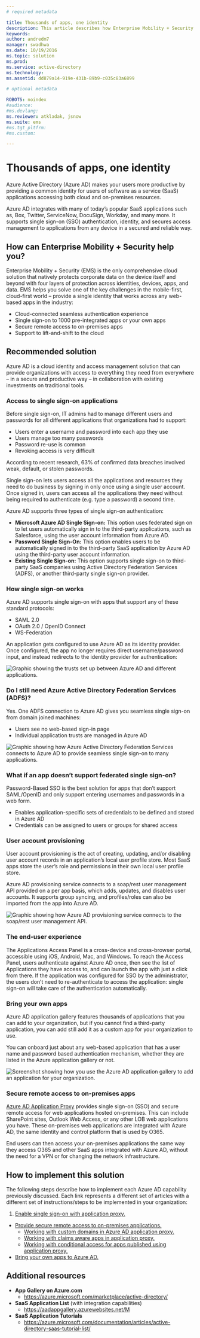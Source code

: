 ```yaml
---
# required metadata

title: Thousands of apps, one identity
description: This article describes how Enterprise Mobility + Security can be used to provide a single identity that works across any web-based apps in the industry by leveraging tools within Azure Active Directory.
keywords:
author: andredm7
manager: swadhwa
ms.date: 10/19/2016
ms.topic: solution
ms.prod:
ms.service: active-directory
ms.technology:
ms.assetid: dd879a14-919e-431b-89b9-c035c83a6899

# optional metadata

ROBOTS: noindex
#audience:
#ms.devlang:
ms.reviewer: atkladak, jsnow
ms.suite: ems
#ms.tgt_pltfrm:
#ms.custom:

---
```


# Thousands of apps, one identity
Azure Active Directory (Azure AD) makes your users more productive by providing a common identity for users of software as a service (SaaS) applications accessing both cloud and on-premises resources.

Azure AD integrates with many of today’s popular SaaS applications such as, Box, Twitter, ServiceNow, DocuSign, Workday, and many more. It supports single sign-on (SSO) authentication, identity, and secures access management to applications from any device in a secured and reliable way.

## How can Enterprise Mobility + Security help you?
Enterprise Mobility + Security (EMS) is the only comprehensive cloud solution that natively protects corporate data on the device itself and beyond with four layers of protection across identities, devices, apps, and data. EMS helps you solve one of the key challenges in the mobile-first, cloud-first world – provide a single identity that works across any web-based apps in the industry:
- Cloud-connected seamless authentication experience
- Single sign-on to 1000 pre-integrated apps or your own apps
- Secure remote access to on-premises apps
- Support to lift-and-shift to the cloud


## Recommended solution
Azure AD is a cloud identity and access management solution that can provide organizations with access to everything they need from everywhere – in a secure and productive way – in collaboration with existing investments on traditional tools.
### Access to single sign-on applications

Before single sign-on, IT admins had to manage different users and passwords for all different applications that organizations had to support:

- Users enter a username and password into each app they use
- Users manage too many passwords
- Password re-use is common
- Revoking access is very difficult

According to recent research, 63% of confirmed data breaches involved weak, default, or stolen passwords.

Single sign-on lets users access all the applications and resources they need to do business by signing in only once using a single user account. Once signed in, users can access all the applications they need without being required to authenticate (e.g. type a password) a second time.

Azure AD supports three types of single sign-on authentication:

- **Microsoft Azure AD Single Sign-on:** This option uses federated sign on to let users automatically sign in to the third-party applications, such as Salesforce, using the user account information from Azure AD.
- **Password Single Sign-On:** This option enables users to be automatically signed in to the third-party SaaS application by Azure AD using the third-party user account information.
- **Existing Single Sign-on:** This option supports single sign-on to third-party SaaS companies using Active Directory Federation Services (ADFS), or another third-party single sign-on provider.

### How single sign-on works
Azure AD supports single sign-on with apps that support any of these standard protocols:
- SAML 2.0
- OAuth 2.0 / OpenID Connect
- WS-Federation

An application gets configured to use Azure AD as its identity provider. Once configured, the app no longer requires direct username/password input, and instead redirects to the identity provider for authentication:

![Graphic showing the trusts set up between Azure AD and different applications.](./media/thousands-apps-one-identity/thousands-apps-one-identity-fig1.png)


### Do I still need Azure Active Directory Federation Services (ADFS)?
Yes. One ADFS connection to Azure AD gives you seamless single sign-on from domain joined machines:
- Users see no web-based sign-in page
- Individual application trusts are managed in Azure AD

![Graphic showing how Azure Active Directory Federation Services connects to Azure AD to provide seamless single sign-on to many applications.](./media/thousands-apps-one-identity/thousands-apps-one-identity-fig2.png)

### What if an app doesn’t support federated single sign-on?
Password-Based SSO is the best solution for apps that don’t support SAML/OpenID and only support entering usernames and passwords in a web form.
- Enables application-specific sets of credentials to be defined and stored in Azure AD
- Credentials can be assigned to users or groups for shared access

### User account provisioning
User account provisioning is the act of creating, updating, and/or disabling user account records in an application’s local user profile store. Most SaaS apps store the user’s role and permissions in their own local user profile store.

Azure AD provisioning service connects to a soap/rest user management API provided on a per app basis, which adds, updates, and disables user accounts. It supports group syncing, and profiles/roles can also be imported from the app into Azure AD.

![Graphic showing how Azure AD provisioning service connects to the soap/rest user management API.](./media/thousands-apps-one-identity/thousands-apps-one-identity-fig3.png)

### The end-user experience
The Applications Access Panel is a cross-device and cross-browser portal, accessible using iOS, Android, Mac, and Windows. To reach the Access Panel, users authenticate against Azure AD once, then see the list of Applications they have access to, and can launch the app with just a click from there. If the application was configured for SSO by the administrator, the users don’t need to re-authenticate to access the application: single sign-on will take care of the authentication automatically.

### Bring your own apps
Azure AD application gallery features thousands of applications that you can add to your organization, but if you cannot find a third-party application, you can add still add it as a custom app for your organization to use.

You can onboard just about any web-based application that has a user name and password based authentication mechanism, whether they are listed in the Azure application gallery or not.

![Screenshot showing how you use the Azure AD application gallery to add an application for your organization.](./media/thousands-apps-one-identity/thousands-apps-one-identity-fig4.png)

### Secure remote access to on-premises apps
[Azure AD Application Proxy](https://azure.microsoft.com/en-us/documentation/articles/active-directory-application-proxy-enable/) provides single sign-on (SSO) and secure remote access for web applications hosted on-premises. This can include SharePoint sites, Outlook Web Access, or any other LOB web applications you have. These on-premises web applications are integrated with Azure AD, the same identity and control platform that is used by O365.

End users can then access your on-premises applications the same way they access O365 and other SaaS apps integrated with Azure AD, without the need for a VPN or for changing the network infrastructure.

## How to implement this solution
The following steps describe how to implement each Azure AD capability previously discussed. Each link represents a different set of articles with a different set of instructions/steps to be implemented in your organization:
1. [Enable single sign-on with application proxy.](https://azure.microsoft.com/en-us/documentation/articles/active-directory-application-proxy-sso-using-kcd/)
- [Provide secure remote access to on-premises applications.](https://azure.microsoft.com/en-us/documentation/articles/active-directory-application-proxy-get-started/)
  - [Working with custom domains in Azure AD application proxy.](https://azure.microsoft.com/en-us/documentation/articles/active-directory-application-proxy-custom-domains/)
  - [Working with claims aware apps in application proxy.](https://azure.microsoft.com/en-us/documentation/articles/active-directory-application-proxy-claims-aware-apps/)
  - [Working with conditional access for apps published using application proxy.](https://azure.microsoft.com/en-us/documentation/articles/active-directory-application-proxy-conditional-access/)
- [Bring your own apps to Azure AD.](https://blogs.technet.microsoft.com/enterprisemobility/2015/06/17/bring-your-own-app-with-azure-ad-self-service-saml-configuration-now-in-preview/)

## Additional resources
- **App Gallery on Azure.com**
  - https://azure.microsoft.com/marketplace/active-directory/
- **SaaS Application List** (with integration capabilities)
  - https://aadappgallery.azurewebsites.net/M
- **SaaS Application Tutorials**
  - https://azure.microsoft.com/documentation/articles/active-directory-saas-tutorial-list/
